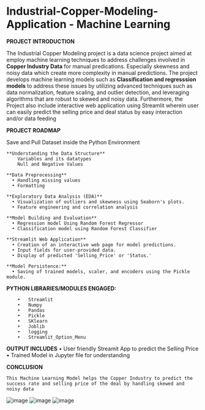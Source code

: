 # Industrial-Copper-Modeling-Application - Machine Learning 

**PROJECT INTRODUCTION**

The Industrial Copper Modeling project is a data science project aimed at employ machine learning techniques to address challenges involved in **Copper Industry Data** for manual predications. Especially skewness and noisy data which create more complexity in manual predictions. The project develops machine learning models such as **Classification and regresssion models** to address these issues by utilizing advanced techniques such as data normalization, feature scaling, and outlier detection, and leveraging algorithms that are robust to skewed and noisy data. Furthermore, the Project also include interactive web application using Streamlit wherein user can easily predict the selling price and deal status by easy interaction and/or data feeding

**PROJECT ROADMAP**

Save and Pull Dataset inside the Python Environment
	
	**Understanding the Data Structure**
		Variables and its datatypes 
		Null and Negative Values
	 
	**Data Preprocessing**
	  •	Handling missing values
	  •	Formatting
   
	**Exploratory Data Analysis (EDA)**
	  •	Visualization of outliers and skewness using Seaborn's plots.
	  •	Feature engineering and correlation analysis
   
	**Model Building and Evaluation**
	  •	Regression model Using Random Forest Regressor
	  •	Classification model using Random Forest Classifier
   
	**Streamlit Web Application**
	  •	Creation of an interactive web page for model predictions.
	  •	Input fields for user-provided data.
	  •	Display of predicted 'Selling_Price' or 'Status.'
   
	**Model Persistence:**
	  •	Saving of trained models, scaler, and encoders using the Pickle module.

**PYTHON LIBRARIES/MODULES ENGAGED:**
    
	    •	Streamlit
	    •	Numpy
	    •	Pandas
	    •	Pickle
	    •	SKlearn
	    •	Joblib
	    •	logging
	    •	Streamlit_Option_Menu

**OUTPUT INCLUDES**
    •	User friendly Streamit App to predict the Selling Price
    •	Trained Model in Jupyter file for understanding

**CONCLUSION**

	This Machine Learning Model helps the Copper Industry to predict the success rate and selling price of the deal by handling skewed and noisy data 

 ![image](https://github.com/user-attachments/assets/3e865050-a197-4682-92e5-a3cab20d0240)
 ![image](https://github.com/user-attachments/assets/9fb9a1ed-7b71-4633-b4b2-b11863b18fcf)
 ![image](https://github.com/user-attachments/assets/a1e452cd-ae4f-47d8-93bf-4e12927c6354)



